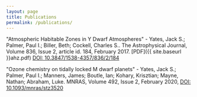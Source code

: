 ```yaml
---
layout: page
title: Publications
permalink: /publications/
---
```


"Atmospheric Habitable Zones in Y Dwarf Atmospheres" - Yates, Jack S.; Palmer, Paul I.; Biller, Beth; Cockell, Charles S.. The Astrophysical Journal, Volume 836, Issue 2, article id. 184, February 2017. [PDF]({{ site.baseurl }}ahz.pdf) [DOI: 10.3847/1538-4357/836/2/184](https://doi.org/10.3847/1538-4357/836/2/184) 

"Ozone chemistry on tidally locked M dwarf planets" - Yates, Jack S.; Palmer, Paul I.; Manners, James; Boutle, Ian; Kohary, Krisztian; Mayne, Nathan; Abraham, Luke. MNRAS, Volume 492, Issue 2, February 2020, [DOI: 10.1093/mnras/stz3520](https://doi.org/10.1093/mnras/stz3520)



